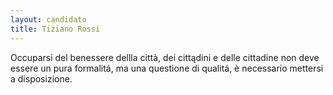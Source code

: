 ```yaml
---
layout: candidato
title: Tiziano Rossi
---
```

Occuparsi del benessere dellla città, dei cittądini e delle cittadine non deve essere un pura formalitá, ma una questione di qualitá, è necessario mettersi a disposizione.